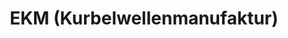 ---
title: "EKM (Kurbelwellenmanufaktur)"
url: /eisenach/ekm-kurbelwellenmanufaktur/
shop: Autowerkstatt
---